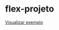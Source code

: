 # flex-projeto
 
 <a href="https://santana-devin.github.io/flex-projeto/" target="_blank" >Visualizar exemplo</a>
 
